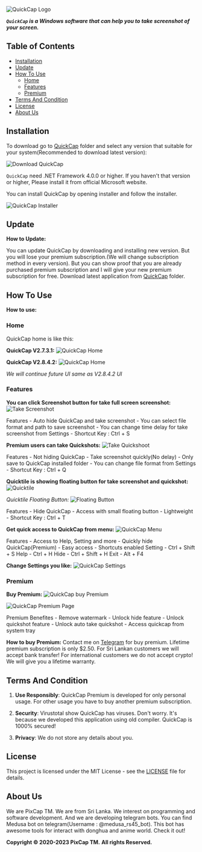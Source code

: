 
![QuickCap Logo](./img/quickcap.png)

**_`QuickCap` is a Windows software that can help you to take screenshot of your screen._**

## Table of Contents

- [Installation](#installation)
- [Update](#update)
- [How To Use](#how-to-use)
  - [Home](#home)
  - [Features](#features)
  - [Premium](#premium)
- [Terms And Condition](#terms-and-condition)
- [License](#license)
- [About Us](#about-us)

## Installation

To download go to [QuickCap](https://github.com/ranujasanmir/QuickCap/QuickCap) folder and select any version that suitable for your system(Recommended to download latest version):

![Download QuickCap](./img/install.PNG)

`QuickCap` need .NET Framework 4.0.0 or higher. If you haven't that version or higher, Please install it from official Microsoft website.

You can install QuickCap by opening installer and follow the installer.

![QuickCap Installer](./img/installer.PNG)

## Update

**How to Update:**

You can update QuickCap by downloading and installing new version. But you will lose your premium subscription.(We will change subscription method in every version). But you can show proof that you are already purchased premium subscription and I will give your new premium subscription for free. Download latest application from [QuickCap](https://github.com/ranujasanmir/QuickCap/QuickCap) folder.

## How To Use

**How to use:**

### Home

QuickCap home is like this:

**QuickCap V2.7.3.1:**
![QuickCap Home](./img/home27.PNG)

**QuickCap V2.8.4.2:**
![QuickCap Home](./img/home.png)

_We will continue future UI same as V2.8.4.2 UI_

### Features

**You can click Screenshot button for take full screen screenshot:**
![Take Screenshot](./img/ss.PNG)

Features - Auto hide QuickCap and take screenshot
         - You can select file format and path to save screenshot
         - You can change time delay for take screenshot from Settings
         - Shortcut Key : Ctrl + S

**Premium users can take Quickshots:**
![Take Quickshoot](./img/qs.png)

Features - Not hiding QuickCap
         - Take screenshot quickly(No delay)
         - Only save to QuickCap installed folder
         - You can change file format from Settings
         - Shortcut Key : Ctrl + Q

**Quicktile is showing floating button for take screenshot and quickshot:**
![Quicktile](./img/qt.png)

_Quicktile Floating Button:_
![Floating Button](./img/qtt.PNG)

Features - Hide QuickCap
         - Access with small floating button
         - Lightweight
         - Shortcut Key : Ctrl + T

**Get quick access to QuickCap from menu:**
![QuickCap Menu](./img/menu.png)

Features - Access to Help, Setting and more
         - Quickly hide QuickCap(Premium)
         - Easy access
         - Shortcuts enabled
           Setting - Ctrl + Shift + S
           Help - Ctrl + H
           Hide - Ctrl + Shift + H
           Exit - Alt + F4

**Change Settings you like:**
![QuickCap Settings](./img/qcs.PNG)

### Premium

**Buy Premium:**
![QuickCap buy Premium](./img/prmbtn.png)

![QuickCap Premium Page](./img/qcp.PNG)

Premium Benefites - Remove watermark
                 - Unlock hide feature
                 - Unlock quickshot feature
                 - Unlock auto take quickshot
                 - Access quickcap from system tray

**How to buy Premium:**
Contact me on [Telegram](https://t.me/PixCap_TM) for buy premium. Lifetime premium subscription is only $2.50. For Sri Lankan customers we will accept bank transfer!
For international customers we do not accept crypto!
We will give you a lifetime warranty.

## Terms And Condition

1. **Use Responsibly**: QuickCap Premium is developed for only personal usage. For other usage you have to buy another premium subscription.

2. **Security**: Virustotal show QuickCap has viruses. Don't worry. It's because we developed this application using old compiler. QuickCap is 1000% secured! 

3. **Privacy**: We do not store any details about you.

## License

This project is licensed under the MIT License - see the [LICENSE](LICENSE) file for details.

## About Us

We are PixCap TM. We are from Sri Lanka. We interest on programming and software development. And we are developing telegram bots. You can find Medusa bot on telegram(Username : @medusa_rs45_bot). This bot has awesome tools for interact with donghua and anime world. Check it out!

**Copyright © 2020-2023 PixCap TM.**
**All rights Reserved.**


